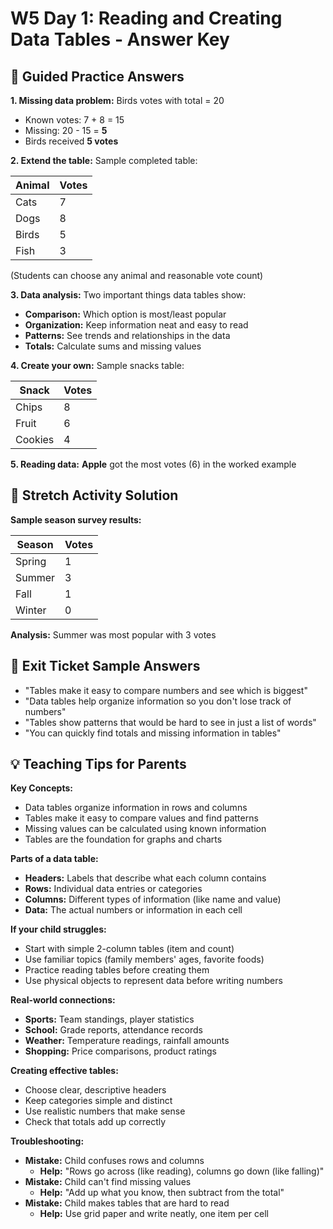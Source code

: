 # W5 Day 1: Reading and Creating Data Tables - Answer Key

## 📝 Guided Practice Answers

**1. Missing data problem:** Birds votes with total = 20
   - Known votes: 7 + 8 = 15
   - Missing: 20 - 15 = **5**
   - Birds received **5 votes**

**2. Extend the table:** Sample completed table:

| Animal | Votes |
|--------|-------|
| Cats | 7 |
| Dogs | 8 |
| Birds | 5 |
| Fish | 3 |

(Students can choose any animal and reasonable vote count)

**3. Data analysis:** Two important things data tables show:
   - **Comparison:** Which option is most/least popular
   - **Organization:** Keep information neat and easy to read
   - **Patterns:** See trends and relationships in the data
   - **Totals:** Calculate sums and missing values

**4. Create your own:** Sample snacks table:

| Snack | Votes |
|-------|-------|
| Chips | 8 |
| Fruit | 6 |
| Cookies | 4 |

**5. Reading data:** **Apple** got the most votes (6) in the worked example

## 🚀 Stretch Activity Solution

**Sample season survey results:**

| Season | Votes |
|--------|-------|
| Spring | 1 |
| Summer | 3 |
| Fall | 1 |
| Winter | 0 |

**Analysis:** Summer was most popular with 3 votes

## 🎯 Exit Ticket Sample Answers

- "Tables make it easy to compare numbers and see which is biggest"
- "Data tables help organize information so you don't lose track of numbers"
- "Tables show patterns that would be hard to see in just a list of words"
- "You can quickly find totals and missing information in tables"

## 💡 Teaching Tips for Parents

**Key Concepts:**
- Data tables organize information in rows and columns
- Tables make it easy to compare values and find patterns
- Missing values can be calculated using known information
- Tables are the foundation for graphs and charts

**Parts of a data table:**
- **Headers:** Labels that describe what each column contains
- **Rows:** Individual data entries or categories
- **Columns:** Different types of information (like name and value)
- **Data:** The actual numbers or information in each cell

**If your child struggles:**
- Start with simple 2-column tables (item and count)
- Use familiar topics (family members' ages, favorite foods)
- Practice reading tables before creating them
- Use physical objects to represent data before writing numbers

**Real-world connections:**
- **Sports:** Team standings, player statistics
- **School:** Grade reports, attendance records  
- **Weather:** Temperature readings, rainfall amounts
- **Shopping:** Price comparisons, product ratings

**Creating effective tables:**
- Choose clear, descriptive headers
- Keep categories simple and distinct
- Use realistic numbers that make sense
- Check that totals add up correctly

**Troubleshooting:**
- **Mistake:** Child confuses rows and columns
  - **Help:** "Rows go across (like reading), columns go down (like falling)"
- **Mistake:** Child can't find missing values
  - **Help:** "Add up what you know, then subtract from the total"
- **Mistake:** Child makes tables that are hard to read
  - **Help:** Use grid paper and write neatly, one item per cell